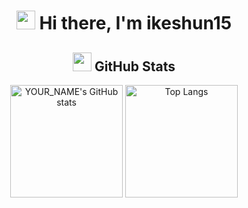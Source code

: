 <h1 align="center">
  <img src="https://media0.giphy.com/media/v1.Y2lkPTc5MGI3NjExMzI0eGsxbWxhdGRmZDhpeDNlcmRoMnd5ZmExNmQ4NnkxeXRlbmdhciZlcD12MV9pbnRlcm5hbF9naWZfYnlfaWQmY3Q9cw/wRgL6H4duJSFRXERxf/giphy.gif" width="30px"/>
  Hi there, I'm ikeshun15 
</h1>

<h2 align="center">
  <img src="https://media2.giphy.com/media/v1.Y2lkPTc5MGI3NjExZ29nang2em9yNmpya3U3OXJseXpkeGhxZWRudnJxZDkzeW4wNTZxNSZlcD12MV9pbnRlcm5hbF9naWZfYnlfaWQmY3Q9cw/RVWSqOsgDAq0W3051o/giphy.gif" width="30px"/>
  GitHub Stats
</h2>
<p align="center">
  <!-- GitHub Readme Stats -->
  <img 
       height="180em"
       src="https://github-readme-stats.vercel.app/api?username=ikeshun15&show_icons=true&count_private=true&hide_border=true&theme=tokyonight"
       alt="YOUR_NAME's GitHub stats"
  />
  <img 
       height="180em"
       src="https://github-readme-stats.vercel.app/api/top-langs/?username=ikeshun15&layout=compact&hide_border=true&theme=tokyonight"
       alt="Top Langs"
  />
</p>